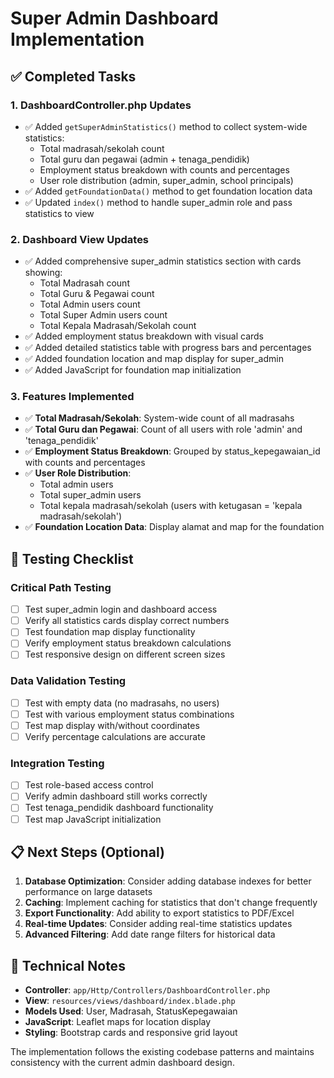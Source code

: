 # Super Admin Dashboard Implementation

## ✅ Completed Tasks

### 1. **DashboardController.php Updates**
- ✅ Added `getSuperAdminStatistics()` method to collect system-wide statistics:
  - Total madrasah/sekolah count
  - Total guru dan pegawai (admin + tenaga_pendidik)
  - Employment status breakdown with counts and percentages
  - User role distribution (admin, super_admin, school principals)
- ✅ Added `getFoundationData()` method to get foundation location data
- ✅ Updated `index()` method to handle super_admin role and pass statistics to view

### 2. **Dashboard View Updates**
- ✅ Added comprehensive super_admin statistics section with cards showing:
  - Total Madrasah count
  - Total Guru & Pegawai count
  - Total Admin users count
  - Total Super Admin users count
  - Total Kepala Madrasah/Sekolah count
- ✅ Added employment status breakdown with visual cards
- ✅ Added detailed statistics table with progress bars and percentages
- ✅ Added foundation location and map display for super_admin
- ✅ Added JavaScript for foundation map initialization

### 3. **Features Implemented**
- ✅ **Total Madrasah/Sekolah**: System-wide count of all madrasahs
- ✅ **Total Guru dan Pegawai**: Count of all users with role 'admin' and 'tenaga_pendidik'
- ✅ **Employment Status Breakdown**: Grouped by status_kepegawaian_id with counts and percentages
- ✅ **User Role Distribution**:
  - Total admin users
  - Total super_admin users
  - Total kepala madrasah/sekolah (users with ketugasan = 'kepala madrasah/sekolah')
- ✅ **Foundation Location Data**: Display alamat and map for the foundation

## 🧪 Testing Checklist

### Critical Path Testing
- [ ] Test super_admin login and dashboard access
- [ ] Verify all statistics cards display correct numbers
- [ ] Test foundation map display functionality
- [ ] Verify employment status breakdown calculations
- [ ] Test responsive design on different screen sizes

### Data Validation Testing
- [ ] Test with empty data (no madrasahs, no users)
- [ ] Test with various employment status combinations
- [ ] Test map display with/without coordinates
- [ ] Verify percentage calculations are accurate

### Integration Testing
- [ ] Test role-based access control
- [ ] Verify admin dashboard still works correctly
- [ ] Test tenaga_pendidik dashboard functionality
- [ ] Test map JavaScript initialization

## 📋 Next Steps (Optional)

1. **Database Optimization**: Consider adding database indexes for better performance on large datasets
2. **Caching**: Implement caching for statistics that don't change frequently
3. **Export Functionality**: Add ability to export statistics to PDF/Excel
4. **Real-time Updates**: Consider adding real-time statistics updates
5. **Advanced Filtering**: Add date range filters for historical data

## 🔧 Technical Notes

- **Controller**: `app/Http/Controllers/DashboardController.php`
- **View**: `resources/views/dashboard/index.blade.php`
- **Models Used**: User, Madrasah, StatusKepegawaian
- **JavaScript**: Leaflet maps for location display
- **Styling**: Bootstrap cards and responsive grid layout

The implementation follows the existing codebase patterns and maintains consistency with the current admin dashboard design.
